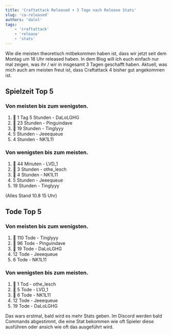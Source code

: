```yaml
---
title: 'Craftattack Released + 3 Tage nach Release Stats'
slug: 'ca-released'
authors: 'dalol'
tags:
    - 'craftattack'
    - 'release'
    - 'stats'
---
```


Wie die meisten theoretisch mitbekommen haben ist, dass wir jetzt seit dem Montag um 18 Uhr released haben. In dem Blog will ich euch einfach nur mal zeigen, was ihr / wir in insgesamt 3 Tagen geschafft haben. Aktuell, was mich auch am meisten freut ist, dass Craftattack 4 bisher gut angekommen ist.


## Spielzeit Top 5

### Von meisten bis zum wenigsten.

1. 🥇 1 Tag 5 Stunden - DaLoLGHG
2. 🥈 23 Stunden - Pinguindave
3. 🥉 19 Stunden - Tinglyyy
4. 5 Stunden - Jeeequeue
5. 4 Stunden - NK1L11

### Von wenigsten bis zum meisten.

1. 🥇 44 Minuten - LVD_1
2. 🥈 3 Stunden - othe_lesch
3. 🥉 4 Stunden - NK1L11
4. 5 Stunden - Jeeequeue
5. 19 Stunden - Tinglyyy

(Alles Stand 10.8 15 Uhr)

## Tode Top 5

### Von meisten bis zum wenigsten.

1. 🥇 110 Tode - Tinglyyy
2. 🥈 96 Tode - Pinguindave
3. 🥉 19 Tode - DaLoLGHG
4. 12 Tode - Jeeequeue
5. 6 Tode - NK1L11

### Von wenigsten bis zum meisten.

1. 🥇 1 Tod - othe_lesch
2. 🥈 5 Tode - LVD_1
3. 🥉 6 Tode - NK1L11
4. 12 Tode - Jeeequeue
5. 19 Tode - DaLoLGHG


Das wars erstmal, bald wird es mehr Stats geben. Im Discord werden bald Commands abgestimmt, die eine Stat bekommen wie oft Spieler diese ausführen oder ansich wie oft das ausgeführt wird.

